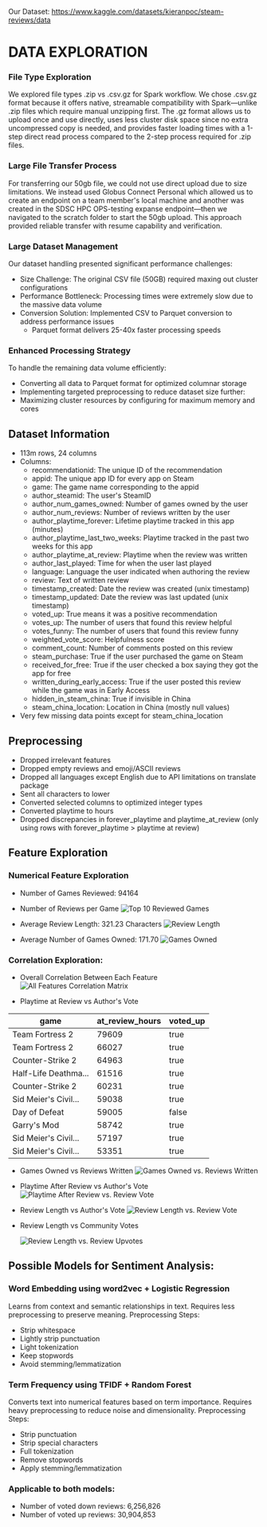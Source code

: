 Our Dataset: https://www.kaggle.com/datasets/kieranpoc/steam-reviews/data

# DATA EXPLORATION

### File Type Exploration

We explored file types .zip vs .csv.gz for Spark workflow. We chose .csv.gz format because it offers native, streamable compatibility with Spark—unlike .zip files which require manual unzipping first. The .gz format allows us to upload once and use directly, uses less cluster disk space since no extra uncompressed copy is needed, and provides faster loading times with a 1-step direct read process compared to the 2-step process required for .zip files.

### Large File Transfer Process

For transferring our 50gb file, we could not use direct upload due to size limitations. We instead used Globus Connect Personal which allowed us to create an endpoint on a team member's local machine and another was created in the SDSC HPC OPS-testing expanse endpoint—then we navigated to the scratch folder to start the 50gb upload. This approach provided reliable transfer with resume capability and verification.

### Large Dataset Management

Our dataset handling presented significant performance challenges:
- Size Challenge: The original CSV file (50GB) required maxing out cluster configurations
- Performance Bottleneck: Processing times were extremely slow due to the massive data volume
- Conversion Solution: Implemented CSV to Parquet conversion to address performance issues
  - Parquet format delivers 25-40x faster processing speeds

### Enhanced Processing Strategy
To handle the remaining data volume efficiently:
- Converting all data to Parquet format for optimized columnar storage
- Implementing targeted preprocessing to reduce dataset size further:
- Maximizing cluster resources by configuring for maximum memory and cores

## Dataset Information
- 113m rows, 24 columns
- Columns:
  - recommendationid: The unique ID of the recommendation
  - appid: The unique app ID for every app on Steam
  - game: The game name corresponding to the appid
  - author_steamid: The user's SteamID
  - author_num_games_owned: Number of games owned by the user
  - author_num_reviews: Number of reviews written by the user
  - author_playtime_forever: Lifetime playtime tracked in this app (minutes)
  - author_playtime_last_two_weeks: Playtime tracked in the past two weeks for this app
  - author_playtime_at_review: Playtime when the review was written
  - author_last_played: Time for when the user last played
  - language: Language the user indicated when authoring the review
  - review: Text of written review
  - timestamp_created: Date the review was created (unix timestamp)
  - timestamp_updated: Date the review was last updated (unix timestamp)
  - voted_up: True means it was a positive recommendation
  - votes_up: The number of users that found this review helpful
  - votes_funny: The number of users that found this review funny
  - weighted_vote_score: Helpfulness score
  - comment_count: Number of comments posted on this review
  - steam_purchase: True if the user purchased the game on Steam
  - received_for_free: True if the user checked a box saying they got the app for free
  - written_during_early_access: True if the user posted this review while the game was in Early Access
  - hidden_in_steam_china: True if invisible in China
  - steam_china_location: Location in China (mostly null values)
- Very few missing data points except for steam_china_location

## **Preprocessing**
- Dropped irrelevant features
- Dropped empty reviews and emoji/ASCII reviews
- Dropped all languages except English due to API limitations on translate package
- Sent all characters to lower
- Converted selected columns to optimized integer types
- Converted playtime to hours
- Dropped discrepancies in forever_playtime and playtime_at_review (only using rows with forever_playtime > playtime at review)
    
## **Feature Exploration**

### Numerical Feature Exploration
- Number of Games Reviewed: 94164
  
- Number of Reviews per Game
  ![Top 10 Reviewed Games](https://github.com/user-attachments/assets/c24b6192-fbcd-4943-bbdb-a2b726df686a)
    
- Average Review Length: 321.23 Characters
  ![Review Length](https://github.com/user-attachments/assets/5c523eeb-0f21-4d0a-a409-a0db9561f1a5)

- Average Number of Games Owned: 171.70
  ![Games Owned](https://github.com/user-attachments/assets/5e0bdd5d-06c2-4742-9fd6-6872d0752895)

### Correlation Exploration:
- Overall Correlation Between Each Feature
  ![All Features Correlation Matrix](https://github.com/user-attachments/assets/d97fafad-d89f-4547-910e-cf38533df97b)

- Playtime at Review vs Author's Vote

|                game|at_review_hours|voted_up|
|--------------------|---------------|--------|
|     Team Fortress 2|          79609|    true|
|     Team Fortress 2|          66027|    true|
|    Counter-Strike 2|          64963|    true|
|Half-Life Deathma...|          61516|    true|
|    Counter-Strike 2|          60231|    true|
|Sid Meier's Civil...|          59038|    true|
|       Day of Defeat|          59005|   false|
|         Garry's Mod|          58742|    true|
|Sid Meier's Civil...|          57197|    true|
|Sid Meier's Civil...|          53351|    true|

- Games Owned vs Reviews Written
  ![Games Owned vs. Reviews Written](https://github.com/user-attachments/assets/d41c6d10-df4f-4162-8d3a-47ec809bdb22)

- Playtime After Review vs Author's Vote
  ![Playtime After Review vs. Review Vote](https://github.com/user-attachments/assets/efa0566f-f7b8-4232-9ae8-0b78cc777c97)

  
- Review Length vs Author's Vote
  ![Review Length vs. Review Vote](https://github.com/user-attachments/assets/21fd2432-2479-454e-8216-4e41cf4b30b3)

- Review Length vs Community Votes
  
  ![Review Length vs. Review Upvotes](https://github.com/user-attachments/assets/a58754d8-05b2-4c50-b258-51fb2a6cc630)



## **Possible Models for Sentiment Analysis:**
### Word Embedding using word2vec + Logistic Regression
Learns from context and semantic relationships in text. Requires less preprocessing to preserve meaning.
Preprocessing Steps:
- Strip whitespace
- Lightly strip punctuation
- Light tokenization
- Keep stopwords
- Avoid stemming/lemmatization
  
### Term Frequency using TFIDF + Random Forest
Converts text into numerical features based on term importance. Requires heavy preprocessing to reduce noise and dimensionality.
Preprocessing Steps:
- Strip punctuation
- Strip special characters
- Full tokenization
- Remove stopwords
- Apply stemming/lemmatization

### Applicable to both models:
- Number of voted down reviews: 6,256,826
- Number of voted up reviews: 30,904,853
